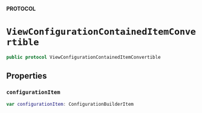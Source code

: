 **PROTOCOL**

# `ViewConfigurationContainedItemConvertible`

```swift
public protocol ViewConfigurationContainedItemConvertible
```

## Properties
### `configurationItem`

```swift
var configurationItem: ConfigurationBuilderItem
```
